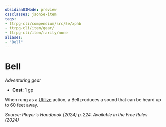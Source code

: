 ```yaml
---
obsidianUIMode: preview
cssclasses: json5e-item
tags:
- ttrpg-cli/compendium/src/5e/xphb
- ttrpg-cli/item/gear/
- ttrpg-cli/item/rarity/none
aliases: 
- "Bell"
---
```

# Bell
*Adventuring gear*  


- **Cost**: 1 gp

When rung as a [Utilize](Misc%20Files/CLI/rules/actions.md#Utilize) action, a Bell produces a sound that can be heard up to 60 feet away.

*Source: Player's Handbook (2024) p. 224. Available in the Free Rules (2024)*